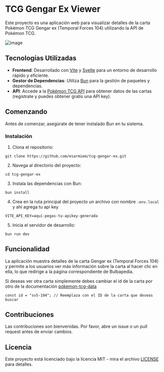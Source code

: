 # TCG Gengar Ex Viewer

Este proyecto es una aplicación web para visualizar detalles de la carta Pokémon TCG Gengar ex (Temporal Forces 104) utilizando la API de Pokémon TCG.

![image](https://github.com/esarmiem/tcg-gengar-ex/assets/114357859/ede57ad9-e1e2-4355-984d-33c3c518e3aa)


## Tecnologías Utilizadas

- **Frontend**: Desarrollado con [Vite](https://vitejs.dev/) y [Svelte](https://svelte.dev/) para un entorno de desarrollo rápido y eficiente.
- **Gestor de Dependencias**: Utiliza [Bun](https://bun.sh/) para la gestión de paquetes y dependencias.
- **API**: Accede a la [Pokémon TCG API](https://dev.pokemontcg.io/) para obtener datos de las cartas (registrate y puedes obtener gratis una API key).

## Comenzando

Antes de comenzar, asegúrate de tener instalado Bun en tu sistema.

### Instalación

1. Clona el repositorio:

`
git clone https://github.com/esarmiem/tcg-gengar-ex.git
`

2. Navega al directorio del proyecto:

`
cd tcg-gengar-ex
`

3. Instala las dependencias con Bun:

`
bun install
`

4. Crea en la ruta principal del proyecto un archivo con nombre `.env.local` y ahí agrega tu api key

`
VITE_API_KEY=aquí-pegas-tu-apikey-generada
`

5. Inicia el servidor de desarrollo:

`
bun run dev
`

## Funcionalidad

La aplicación muestra detalles de la carta Gengar ex (Temporal Forces 104) y permite a los usuarios ver más información sobre la carta al hacer clic en ella, lo que redirige a la página correspondiente de Bulbapedia.

Si deseas ver otra carta simplemente debes cambiar el id de la carta por otro de la documentación [pokemon-tcg-data](https://github.com/PokemonTCG/pokemon-tcg-data)

`
const id = "sv5-104"; // Reemplaza con el ID de la carta que deseas buscar
`

## Contribuciones

Las contribuciones son bienvenidas. Por favor, abre un issue o un pull request antes de enviar cambios.

## Licencia

Este proyecto está licenciado bajo la licencia MIT - mira el archivo [LICENSE](LICENSE) para detalles.
